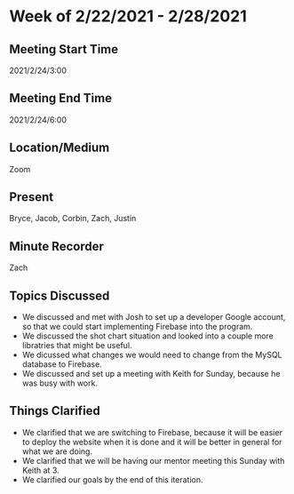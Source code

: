 # Week of 2/22/2021 - 2/28/2021

## Meeting Start Time

2021/2/24/3:00

## Meeting End Time

2021/2/24/6:00

## Location/Medium

Zoom

## Present

Bryce, Jacob, Corbin, Zach, Justin

## Minute Recorder

Zach

## Topics Discussed
- We discussed and met with Josh to set up a developer Google account, so that we could start implementing Firebase into the program. 
- We discussed the shot chart situation and looked into a couple more libratries that might be useful. 
- We dicussed what changes we would need to change from the MySQL database to Firebase.
- We discussed and set up a meeting with Keith for Sunday, because he was busy with work.  

## Things Clarified
- We clarified that we are switching to Firebase, because it will be easier to deploy the website when it is done and it will be better in general for what we are doing.
- We clarified that we will be having our mentor meeting this Sunday with Keith at 3.
- We clarified our goals by the end of this iteration. 

